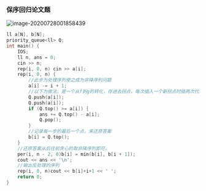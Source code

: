 ### 保序回归论文题

![image-20200728001858439](C:\Users\LIU11\AppData\Roaming\Typora\typora-user-images\image-20200728001858439.png)





```c++
ll a[N], b[N];
priority_queue<ll> Q;
int main() {
	IOS;
	ll n, ans = 0;
	cin >> n;
	rep(i, 0, n) cin >> a[i];
	rep(i, 0, n) {
        //此步为处理序列使之成为非降序列问题
		a[i] -= i + 1;
        //以下为做法，是一个从f到g的转化，存进去拐点，每次插入一个新拐点时插两次代表斜率降低2，然后删去最大的值，答案加上差值（当插入即为最大时答案未更新）
		Q.push(a[i]);
		Q.push(a[i]);
		if (Q.top() >= a[i]) {
			ans += Q.top() - a[i];
			Q.pop();
		}
		//记录每一步的最后一个点，来还原答案
        b[i] = Q.top();
	}
    //还原答案从后往前贪心的取非降序列即可。
	per(i, n - 2, 0)b[i] = min(b[i], b[i + 1]);
	cout << ans << '\n';
    //输出反处理的序列
	rep(i, 0, n)cout << b[i]+i+1 << ' ';
	return 0;
}
```

